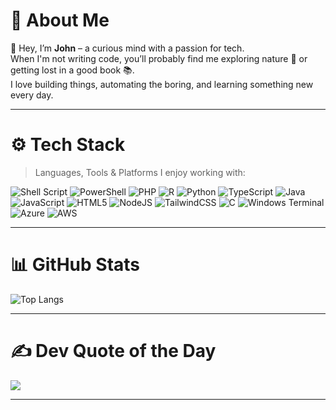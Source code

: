 # 💫 About Me
👋 Hey, I’m **John** – a curious mind with a passion for tech.  
When I'm not writing code, you’ll probably find me exploring nature 🌲 or getting lost in a good book 📚.  
I love building things, automating the boring, and learning something new every day.

---

# ⚙️ Tech Stack
> Languages, Tools & Platforms I enjoy working with:

![Shell Script](https://img.shields.io/badge/Shell_Script-%23121011.svg?style=for-the-badge&logo=gnu-bash&logoColor=white)
![PowerShell](https://img.shields.io/badge/PowerShell-%235391FE.svg?style=for-the-badge&logo=powershell&logoColor=white)
![PHP](https://img.shields.io/badge/PHP-%23777BB4.svg?style=for-the-badge&logo=php&logoColor=white)
![R](https://img.shields.io/badge/R-%23276DC3.svg?style=for-the-badge&logo=r&logoColor=white)
![Python](https://img.shields.io/badge/Python-3670A0?style=for-the-badge&logo=python&logoColor=ffdd54)
![TypeScript](https://img.shields.io/badge/TypeScript-%23007ACC.svg?style=for-the-badge&logo=typescript&logoColor=white)
![Java](https://img.shields.io/badge/Java-%23ED8B00.svg?style=for-the-badge&logo=openjdk&logoColor=white)
![JavaScript](https://img.shields.io/badge/JavaScript-%23323330.svg?style=for-the-badge&logo=javascript&logoColor=%23F7DF1E)
![HTML5](https://img.shields.io/badge/HTML5-%23E34F26.svg?style=for-the-badge&logo=html5&logoColor=white)
![NodeJS](https://img.shields.io/badge/Node.js-6DA55F?style=for-the-badge&logo=node.js&logoColor=white)
![TailwindCSS](https://img.shields.io/badge/TailwindCSS-%2338B2AC.svg?style=for-the-badge&logo=tailwind-css&logoColor=white)
![C](https://img.shields.io/badge/C-%2300599C.svg?style=for-the-badge&logo=c&logoColor=white)
![Windows Terminal](https://img.shields.io/badge/Windows_Terminal-%234D4D4D.svg?style=for-the-badge&logo=windows-terminal&logoColor=white)
![Azure](https://img.shields.io/badge/Azure-%230072C6.svg?style=for-the-badge&logo=microsoftazure&logoColor=white)
![AWS](https://img.shields.io/badge/AWS-%23FF9900.svg?style=for-the-badge&logo=amazon-aws&logoColor=white)

---

# 📊 GitHub Stats
![Top Langs](https://github-readme-stats.vercel.app/api/top-langs/?username=Jkutney21&theme=tokyonight&hide_border=false&layout=compact&count_private=true)



---


# ✍️ Dev Quote of the Day
![](https://quotes-github-readme.vercel.app/api?type=horizontal&theme=tokyonight)

---


